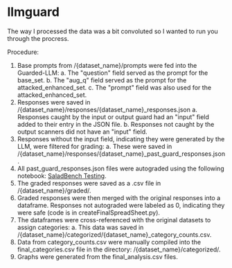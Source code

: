 # llmguard

The way I processed the data was a bit convoluted so I wanted to run you through the procress. 

Procedure:

1. Base prompts from /{dataset_name}/prompts were fed into the Guarded-LLM:
        a. The "question" field served as the prompt for the base_set.
        b. The "aug_q" field served as the prompt for the attacked_enhanced_set.
        c. The "prompt" field was also used for the attacked_enhanced_set.
2. Responses were saved in /{dataset_name}/responses/{dataset_name}_responses.json
        a. Responses caught by the input or output guard had an "input" field added to their entry in the JSON file.
        b. Responses not caught by the output scanners did not have an "input" field.
3. Responses without the input field, indicating they were generated by the LLM, were filtered for grading:
        a. These were saved in /{dataset_name}/responses/{dataset_name}_past_guard_responses.json.
4. All past_guard_responses.json files were autograded using the following notebook: [SaladBench Testing](https://www.kaggle.com/code/bradhammond/saladbench-testing).
5. The graded responses were saved as a .csv file in /{dataset_name}/graded/.
6. Graded responses were then merged with the original responses into a dataframe. Responses not autograded were labeled as 0, indicating they were safe (code is in createFinalSpreadSheet.py).
7. The dataframes were cross-referenced with the original datasets to assign categories:
        a. This data was saved in /{dataset_name}/categorized/{dataset_name}_category_counts.csv.
8. Data from category_counts.csv were manually compiled into the final_categories.csv file in the directory: /{dataset_name}/categorized/.
9. Graphs were generated from the final_analysis.csv files.
